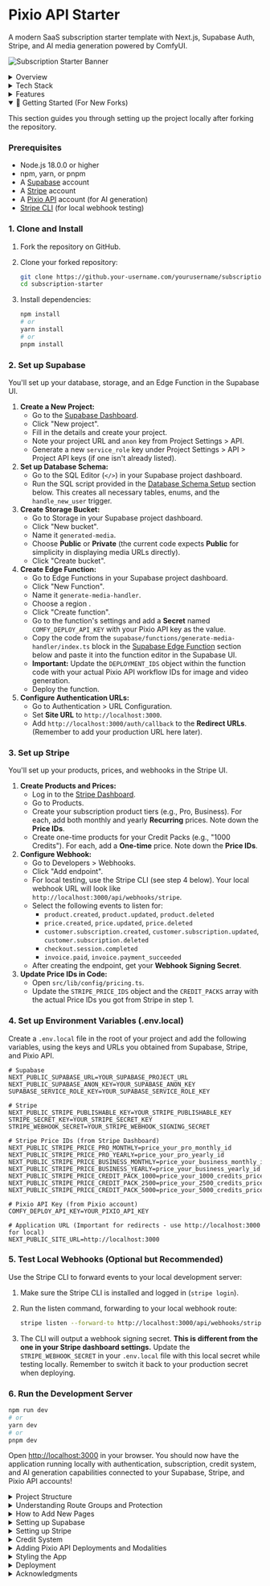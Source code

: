 # Pixio API Starter

A modern SaaS subscription starter template with Next.js, Supabase Auth, Stripe, and AI media generation powered by ComfyUI.

![Subscription Starter Banner](https://img.mytsi.org/i/A4j7988.png)

<details>
<summary>Overview</summary>

Pixio API Starter is a complete boilerplate for building subscription-based SaaS applications with integrated AI media generation. It includes user authentication, subscription management, a flexible credit system, and a beautiful glassmorphic UI – everything you need to launch your AI-powered SaaS product quickly and efficiently.

</details>

<details>
<summary>Tech Stack</summary>

This project leverages modern technologies for a performant and developer-friendly experience:

- **Frontend Framework**: [Next.js 15](https://nextjs.org/) with App Router and Server Components
- **Authentication & Database**: [Supabase](https://supabase.io/)
- **Payments & Subscriptions**: [Stripe](https://stripe.com/)
- **AI Generation**: [ComfyUI](https://comfyui.com/) via [Pixio API](https://api.myapps.ai/)
- **UI Components**: [Shadcn UI](https://ui.shadcn.com/)
- **Styling**: [Tailwind CSS](https://tailwindcss.com/)
- **Animation**: [Framer Motion](https://www.framer.com/motion/)
- **Language**: [TypeScript](https://www.typescriptlang.org/)
- **Form Handling**: [React Hook Form](https://react-hook-form.com/) with [Zod](https://zod.dev/) validation

</details>

<details>
<summary>Features</summary>

- ✅ **User Authentication**: Sign up, login, and user profile management
- ✅ **Subscription Management**: Tiered pricing plans with monthly/yearly billing
- ✅ **Stripe Integration**: Secure payment processing with webhooks and customer portal
- ✅ **Credit System**: Flexible credit-based usage for AI features with purchased packs and subscription allocation
- ✅ **AI Media Generation**: Generate images and videos from text prompts using integrated ComfyUI workflows
- ✅ **Media Library**: View and manage generated media with status tracking and real-time updates
- ✅ **Responsive Design**: Looks great on all devices
- ✅ **Dark Mode Support**: Light and dark theme options
- ✅ **TypeScript**: Type-safe code for better developer experience
- ✅ **Server Components**: Leverages Next.js 15 server components for improved performance
- ✅ **Row Level Security**: Secure database access with Supabase RLS
- ✅ **Supabase Edge Function**: Handles asynchronous AI generation requests and polling
- ✅ **Supabase Storage**: Stores generated media files securely

</details>

<details open>
<summary>🚀 Getting Started (For New Forks)</summary>

This section guides you through setting up the project locally after forking the repository.

### Prerequisites

- Node.js 18.0.0 or higher
- npm, yarn, or pnpm
- A [Supabase](https://supabase.io/) account
- A [Stripe](https://stripe.com/) account
- A [Pixio API](https://api.myapps.ai/) account (for AI generation)
- [Stripe CLI](https://stripe.com/docs/stripe-cli) (for local webhook testing)

### 1. Clone and Install

1.  Fork the repository on GitHub.
2.  Clone your forked repository:

    ```bash
    git clone https://github.your-username.com/yourusername/subscription-starter.git
    cd subscription-starter
    ```
3.  Install dependencies:

    ```bash
    npm install
    # or
    yarn install
    # or
    pnpm install
    ```

### 2. Set up Supabase

You'll set up your database, storage, and an Edge Function in the Supabase UI.

1.  **Create a New Project:**
    *   Go to the [Supabase Dashboard](https://app.supabase.com/).
    *   Click "New project".
    *   Fill in the details and create your project.
    *   Note your project URL and `anon` key from Project Settings > API.
    *   Generate a new `service_role` key under Project Settings > API > Project API keys (if one isn't already listed).
2.  **Set up Database Schema:**
    *   Go to the SQL Editor (`</>`) in your Supabase project dashboard.
    *   Run the SQL script provided in the [Database Schema Setup](#database-schema-setup) section below. This creates all necessary tables, enums, and the `handle_new_user` trigger.
3.  **Create Storage Bucket:**
    *   Go to Storage in your Supabase project dashboard.
    *   Click "New bucket".
    *   Name it `generated-media`.
    *   Choose **Public** or **Private** (the current code expects **Public** for simplicity in displaying media URLs directly).
    *   Click "Create bucket".
4.  **Create Edge Function:**
    *   Go to Edge Functions in your Supabase project dashboard.
    *   Click "New Function".
    *   Name it `generate-media-handler`.
    *   Choose a region .
    *   Click "Create function".
    *   Go to the function's settings and add a **Secret** named `COMFY_DEPLOY_API_KEY` with your Pixio API key as the value.
    *   Copy the code from the `supabase/functions/generate-media-handler/index.ts` block in the [Supabase Edge Function](#supabase-edge-function) section below and paste it into the function editor in the Supabase UI.
    *   **Important:** Update the `DEPLOYMENT_IDS` object within the function code with your actual Pixio API workflow IDs for image and video generation.
    *   Deploy the function.
5.  **Configure Authentication URLs:**
    *   Go to Authentication > URL Configuration.
    *   Set **Site URL** to `http://localhost:3000`.
    *   Add `http://localhost:3000/auth/callback` to the **Redirect URLs**. (Remember to add your production URL here later).

### 3. Set up Stripe

You'll set up your products, prices, and webhooks in the Stripe UI.

1.  **Create Products and Prices:**
    *   Log in to the [Stripe Dashboard](https://dashboard.stripe.com/).
    *   Go to Products.
    *   Create your subscription product tiers (e.g., Pro, Business). For each, add both monthly and yearly **Recurring** prices. Note down the **Price IDs**.
    *   Create one-time products for your Credit Packs (e.g., "1000 Credits"). For each, add a **One-time** price. Note down the **Price IDs**.
2.  **Configure Webhook:**
    *   Go to Developers > Webhooks.
    *   Click "Add endpoint".
    *   For local testing, use the Stripe CLI (see step 4 below). Your local webhook URL will look like `http://localhost:3000/api/webhooks/stripe`.
    *   Select the following events to listen for:
        *   `product.created`, `product.updated`, `product.deleted`
        *   `price.created`, `price.updated`, `price.deleted`
        *   `customer.subscription.created`, `customer.subscription.updated`, `customer.subscription.deleted`
        *   `checkout.session.completed`
        *   `invoice.paid`, `invoice.payment_succeeded`
    *   After creating the endpoint, get your **Webhook Signing Secret**.
3.  **Update Price IDs in Code:**
    *   Open `src/lib/config/pricing.ts`.
    *   Update the `STRIPE_PRICE_IDS` object and the `CREDIT_PACKS` array with the actual Price IDs you got from Stripe in step 1.

### 4. Set up Environment Variables (.env.local)

Create a `.env.local` file in the root of your project and add the following variables, using the keys and URLs you obtained from Supabase, Stripe, and Pixio API.

```dotenv
# Supabase
NEXT_PUBLIC_SUPABASE_URL=YOUR_SUPABASE_PROJECT_URL
NEXT_PUBLIC_SUPABASE_ANON_KEY=YOUR_SUPABASE_ANON_KEY
SUPABASE_SERVICE_ROLE_KEY=YOUR_SUPABASE_SERVICE_ROLE_KEY

# Stripe
NEXT_PUBLIC_STRIPE_PUBLISHABLE_KEY=YOUR_STRIPE_PUBLISHABLE_KEY
STRIPE_SECRET_KEY=YOUR_STRIPE_SECRET_KEY
STRIPE_WEBHOOK_SECRET=YOUR_STRIPE_WEBHOOK_SIGNING_SECRET

# Stripe Price IDs (from Stripe Dashboard)
NEXT_PUBLIC_STRIPE_PRICE_PRO_MONTHLY=price_your_pro_monthly_id
NEXT_PUBLIC_STRIPE_PRICE_PRO_YEARLY=price_your_pro_yearly_id
NEXT_PUBLIC_STRIPE_PRICE_BUSINESS_MONTHLY=price_your_business_monthly_id
NEXT_PUBLIC_STRIPE_PRICE_BUSINESS_YEARLY=price_your_business_yearly_id
NEXT_PUBLIC_STRIPE_PRICE_CREDIT_PACK_1000=price_your_1000_credits_price_id
NEXT_PUBLIC_STRIPE_PRICE_CREDIT_PACK_2500=price_your_2500_credits_price_id
NEXT_PUBLIC_STRIPE_PRICE_CREDIT_PACK_5000=price_your_5000_credits_price_id

# Pixio API Key (from Pixio account)
COMFY_DEPLOY_API_KEY=YOUR_PIXIO_API_KEY

# Application URL (Important for redirects - use http://localhost:3000 for local)
NEXT_PUBLIC_SITE_URL=http://localhost:3000
```

### 5. Test Local Webhooks (Optional but Recommended)

Use the Stripe CLI to forward events to your local development server:

1.  Make sure the Stripe CLI is installed and logged in (`stripe login`).
2.  Run the listen command, forwarding to your local webhook route:

    ```bash
    stripe listen --forward-to http://localhost:3000/api/webhooks/stripe
    ```
3.  The CLI will output a webhook signing secret. **This is different from the one in your Stripe dashboard settings.** Update the `STRIPE_WEBHOOK_SECRET` in your `.env.local` file with this local secret while testing locally. Remember to switch it back to your production secret when deploying.

### 6. Run the Development Server

```bash
npm run dev
# or
yarn dev
# or
pnpm dev
```

Open [http://localhost:3000](http://localhost:3000) in your browser. You should now have the application running locally with authentication, subscription, credit system, and AI generation capabilities connected to your Supabase, Stripe, and Pixio API accounts!

</details>

<details>
<summary>Project Structure</summary>

The project follows a modular structure using the Next.js App Router:

```
/src
  /app
    /(marketing) - Public marketing pages
      /page.tsx - Landing page
      /pricing/page.tsx - Pricing page
      /layout.tsx - Layout for marketing pages
    /(auth) - Authentication pages
      /login/
        /page.tsx - Login page
        /login-form.tsx - Login form component
      /signup/
        /page.tsx - Signup page
        /signup-form.tsx - Signup form component
      /layout.tsx - Layout for auth pages
      /auth/callback/route.ts - Auth callback handler
    /(app) - Auth-protected application pages
      /dashboard/page.tsx - User dashboard
      /account/
        /page.tsx - Account settings page
        /manage-subscription-button.tsx - Client component for subscription management
        /update-profile-form.tsx - Client component for profile updates
        /success-toast.tsx - Toast notification for successful payments
      /premium/page.tsx - Subscription-protected content
      /layout.tsx - Layout for app pages (includes auth check)
    /api - API routes
      /webhooks/stripe/route.ts - Stripe webhook handler
      /create-checkout-session/route.ts - Create checkout session endpoint
      /create-customer-portal/route.ts - Customer portal session endpoint
      /check-session-status/route.ts - Check Stripe session status endpoint
      /purchase-credits/route.ts - Create credit purchase session endpoint
  /components
    /ui - Shadcn UI components
    /account - Account-related components (UpdateProfileForm, ManageSubscriptionButton, CreditPackCard, SuccessToast)
    /dashboard - Dashboard components (MediaGenerationForm, MediaLibrary, MediaCard)
    /shared - Shared components (Navbar, Footer, CreditsDisplay)
    /pricing - Pricing components (PricingClient)
    /checkout - Checkout components (CheckoutModal)
  /lib
    /actions - Server actions (auth, media, stripe)
    /services - Backend services (media.service)
    /storage - Storage helpers (supabase-storage)
    /supabase - Supabase client/server/middleware setup
    /stripe - Stripe client setup
    /validators - Zod validation schemas
    /config - Configuration files (pricing)
    /constants - Constants (media types, costs, deployment IDs)
    /utils.ts - Utility functions
    /theme.ts - Theme configuration
  /middleware.ts - Next.js middleware for auth protection
  /types
    /db_types.ts - Database and entity type definitions
```

</details>

<details>
<summary>Understanding Route Groups and Protection</summary>

This project uses Next.js App Router with three main route groups:

1. `(marketing)` - Public pages accessible to everyone
2. `(auth)` - Authentication pages for login and signup
3. `(app)` - Protected pages requiring authentication

### How Auth Protection Works

Auth protection is implemented at two levels:

1. **Route Group Layout**: The `(app)/layout.tsx` file checks for authentication and redirects unauthenticated users to login:

```tsx
// src/app/(app)/layout.tsx
import { Navbar } from '@/components/shared/navbar';
import { createClient } from '@/lib/supabase/server';
import { redirect } from 'next/navigation';

export default async function AppLayout({
  children,
}: {
  children: React.ReactNode;
}) {
  const supabase = await createClient();
  const { data: { user } } = await supabase.auth.getUser();
  
  if (!user) {
    redirect('/login');
  }
  
  return (
    <div className="flex min-h-screen flex-col">
      <Navbar />
      <main className="flex-1 pt-16 pb-8">
        {children}
      </main>
    </div>
  );
}
```

2. **Middleware**: The `middleware.ts` file in the root directory provides an additional layer of protection:

```typescript
// src/middleware.ts
import { type NextRequest } from 'next/server';
import { updateSession } from '@/lib/supabase/middleware';

export async function middleware(request: NextRequest) {
  return await updateSession(request);
}

export const config = {
  matcher: [
    '/((?!_next/static|_next/image|favicon.ico|.*\\.svg$).*)',
  ],
};
```

The `updateSession` function checks authentication and redirects accordingly:

```typescript
// src/lib/supabase/middleware.ts
import { createServerClient } from '@supabase/ssr';
import { type NextRequest, NextResponse } from 'next/server';
import { Database } from '@/types/db_types';

export async function updateSession(request: NextRequest) {
  let supabaseResponse = NextResponse.next({
    request,
  });

  const supabase = createServerClient<Database>(
    process.env.NEXT_PUBLIC_SUPABASE_URL!,
    process.env.NEXT_PUBLIC_SUPABASE_ANON_KEY!,
    {
      cookies: {
        getAll() {
          return request.cookies.getAll();
        },
        setAll(cookiesToSet) {
          cookiesToSet.forEach(({ name, value, options }) => {
            supabaseResponse.cookies.set(name, value, options);
          });
        },
      },
    }
  );

  // Refresh session
  const { data: { user } } = await supabase.auth.getUser();

  // Optional: Redirect unauthenticated users
  const authPath = request.nextUrl.pathname.startsWith('/login') || 
                   request.nextUrl.pathname.startsWith('/signup') || 
                   request.nextUrl.pathname.startsWith('/auth');
  
  const protectedPaths = ['/dashboard', '/account', '/premium'];
  const isProtectedPath = protectedPaths.some(path => 
    request.nextUrl.pathname.startsWith(path)
  );

  // Redirect unauthenticated users from protected routes to login
  if (!user && isProtectedPath) {
    const redirectUrl = request.nextUrl.clone();
    redirectUrl.pathname = '/login';
    redirectUrl.searchParams.set('from', request.nextUrl.pathname);
    return NextResponse.redirect(redirectUrl);
  }

  // Redirect authenticated users from auth routes to dashboard
  if (user && authPath) {
    const redirectUrl = request.nextUrl.clone();
    redirectUrl.pathname = '/dashboard';
    return NextResponse.redirect(redirectUrl);
  }

  return supabaseResponse;
}
```

</details>

<details>
<summary>How to Add New Pages</summary>

### Adding a Regular Auth-Protected Page

To add a new page that requires authentication:

1. Create a new file in the `(app)` route group:

```tsx
// src/app/(app)/new-page/page.tsx
import { createClient } from '@/lib/supabase/server';

export default async function NewPage() {
  const supabase = await createClient();
  const { data: { user } } = await supabase.auth.getUser();
  
  // The (app) layout already ensures user is authenticated,
  // so you can safely use the user object here
  
  return (
    <div className="container mx-auto px-4 py-8">
      <h1 className="text-3xl font-bold mb-4">New Page</h1>
      <p>Welcome, {user.email}!</p>
      {/* Your page content */}
    </div>
  );
}
```

### Adding a Subscription-Protected Page

To add a page that requires an active subscription:

1. Create a new file in the `(app)` route group:

```tsx
// src/app/(app)/subscribers-only/page.tsx
import { isUserSubscribed, getSubscriptionTier } from '@/lib/supabase/subscriptions';
import { Card, CardContent, CardDescription, CardFooter, CardHeader, CardTitle } from '@/components/ui/card';
import { Button } from '@/components/ui/button';
import Link from 'next/link';

export default async function SubscribersOnlyPage() {
  const subscribed = await isUserSubscribed();
  const tier = await getSubscriptionTier(); // You might also want the tier for specific content

  // Show upgrade prompt if user isn't subscribed
  if (!subscribed) {
    return (
      <div className="container mx-auto px-4 py-16 flex flex-col items-center justify-center">
        <Card className="w-full max-w-md glass-card"> {/* Added glass-card style */}
          <CardHeader className="text-center">
            <CardTitle className="text-2xl">Subscribers Only</CardTitle> {/* Larger title */}
            <CardDescription className="text-base"> {/* Larger description */}
              This content requires an active subscription
            </CardDescription>
          </CardHeader>
          <CardContent className="text-center space-y-4 pb-6"> {/* Increased spacing */}
            <div className="py-6">
              <div className="mx-auto w-20 h-20 rounded-full bg-primary/10 flex items-center justify-center mb-4">
                <svg xmlns="http://www.w3.org/2000/svg" className="h-10 w-10 text-primary" fill="none" viewBox="0 0 24 24" stroke="currentColor">
                  <path strokeLinecap="round" strokeLinejoin="round" strokeWidth={1.5} d="M12 15v2m-6 4h12a2 2 0 002-2v-6a2 2 0 00-2-2H6a2 2 0 00-2 2v6a2 2 0 002 2zm10-10V7a4 4 0 00-8 0v4h8z" />
                </svg>
              </div>
              <p className="text-base text-muted-foreground"> {/* Larger text */}
                Upgrade your account to access premium features and content.
              </p>
            </div>
          </CardContent>
          <CardFooter className="flex justify-center">
            <Button asChild className="w-full glass-button bg-gradient-to-r from-primary to-secondary text-white hover:opacity-95 hover:shadow-lg transition-all duration-300 shadow-md text-lg py-3 font-semibold"> {/* Styled button */}
              <Link href="/pricing">View Plans</Link>
            </Button>
          </CardFooter>
        </Card>
      </div>
    );
  }
  
  return (
    <div className="container mx-auto px-4 py-8">
      <div className="mb-8">
        <h1 className="text-3xl font-bold mb-2">Premium Content</h1>
        <p className="text-muted-foreground">
          Welcome to the premium section! You have access to exclusive content.
        </p>
      </div>
      
      <div className="p-4 mb-8 rounded-lg bg-primary-50 border border-primary-200 text-primary-800">
        <div className="flex gap-3">
          <svg xmlns="http://www.w3.org/2000/svg" className="h-6 w-6 text-primary-500 flex-shrink-0" fill="none" viewBox="0 0 24 24" stroke="currentColor">
            <path strokeLinecap="round" strokeLinejoin="round" strokeWidth={2} d="M9 12l2 2 4-4m5.618-4.016A11.955 11.955 0 0112 2.944a11.955 11.955 0 01-8.618 3.04A12.02 12.02 0 003 9c0 5.591 3.824 10.29 9 11.622 5.176-1.332 9-6.03 9-11.622 0-1.042-.133-2.052-.382-3.016z" />
          </svg>
          <div>
            <h3 className="font-medium">Your Subscription Tier: {tier.toUpperCase()}</h3>
            <p className="text-sm mt-1">
              You have full access to all premium content based on your {tier} subscription.
            </p>
          </div>
        </div>
      </div>
      
      <div className="grid md:grid-cols-2 gap-6">
        {/* Premium Feature 1 */}
        <Card>
          <CardHeader>
            <CardTitle>Advanced Analytics</CardTitle>
            <CardDescription>
              Detailed insights into your data
            </CardDescription>
          </CardHeader>
          <CardContent>
            <div className="aspect-video bg-primary-50 rounded-md flex items-center justify-center">
              <svg xmlns="http://www.w3.org/2000/svg" className="h-16 w-16 text-primary-300" fill="none" viewBox="0 0 24 24" stroke="currentColor">
                <path strokeLinecap="round" strokeLinejoin="round" strokeWidth={1.5} d="M9 19v-6a2 2 0 00-2-2H5a2 2 0 00-2 2v6a2 2 0 002 2h2a2 2 0 002-2zm0 0V9a2 2 0 012-2h2a2 2 0 012 2v10m-6 0a2 2 0 002 2h2a2 2 0 002-2m0 0V5a2 2 0 012-2h2a2 2 0 012 2v14a2 2 0 01-2 2h-2a2 2 0 01-2-2z" />
              </svg>
            </div>
            <p className="mt-4 text-muted-foreground">
              Unlock deep insights with our advanced analytics tools. Track performance, visualize trends, and make data-driven decisions.
            </p>
          </CardContent>
        </Card>
        
        {/* Premium Feature 2 */}
        <Card>
          <CardHeader>
            <CardTitle>Priority Support</CardTitle>
            <CardDescription>
              Get help when you need it most
            </CardDescription>
          </CardHeader>
          <CardContent>
            <div className="aspect-video bg-primary-50 rounded-md flex items-center justify-center">
              <svg xmlns="http://www.w3.org/2000/svg" className="h-16 w-16 text-primary-300" fill="none" viewBox="0 0 24 24" stroke="currentColor">
                <path strokeLinecap="round" strokeLinejoin="round" strokeWidth={1.5} d="M18.364 5.636l-3.536 3.536m0 5.656l3.536 3.536M9.172 9.172L5.636 5.636m3.536 9.192l-3.536 3.536M21 12a9 9 0 11-18 0 9 9 0 0118 0zm-5 0a4 4 0 11-8 0 4 4 0 018 0z" />
              </svg>
            </div>
            <p className="mt-4 text-muted-foreground">
              As a premium member, you receive priority support from our team. Get answers quickly and resolve issues faster.
            </p>
          </CardContent>
        </Card>
        
        {tier === 'business' && (
          // Business-only feature
          <Card className="md:col-span-2">
            <CardHeader>
              <CardTitle>Enterprise Integration</CardTitle>
              <CardDescription>
                Exclusive to Business Plan subscribers
              </CardDescription>
            </CardHeader>
            <CardContent>
              <div className="aspect-video bg-accent-50 rounded-md flex items-center justify-center">
                <svg xmlns="http://www.w3.org/2000/svg" className="h-16 w-16 text-accent-300" fill="none" viewBox="0 0 24 24" stroke="currentColor">
                  <path strokeLinecap="round" strokeLinejoin="round" strokeWidth={1.5} d="M19 21V5a2 2 0 00-2-2H7a2 2 0 00-2 2v16m14 0h2m-2 0h-5m-9 0H3m2 0h5M9 7h1m-1 4h1m4-4h1m-1 4h1m-5 10v-5a1 1 0 011-1h2a1 1 0 011 1v5m-4 0h4" />
                </svg>
              </div>
              <p className="mt-4 text-muted-foreground">
                Connect your enterprise systems and enjoy seamless integration with our platform. This feature is exclusively available to Business Plan subscribers.
              </p>
            </CardContent>
          </Card>
        )}
      </div>
    </div>
  );
}
```

### Adding a Tier-Specific Protected Page

To restrict content to specific subscription tiers (e.g., Business tier only):

```tsx
// src/app/(app)/business-features/page.tsx
import { createClient } from '@/lib/supabase/server';
import { getSubscriptionTier } from '@/lib/supabase/subscriptions';
import { Card, CardContent, CardDescription, CardFooter, CardHeader, CardTitle } from '@/components/ui/card';
import { Button } from '@/components/ui/button';
import Link from 'next/link';

export default async function BusinessFeaturesPage() {
  const tier = await getSubscriptionTier();
  
  // Only allow business tier users
  if (tier !== 'business') {
    return (
      <div className="container mx-auto px-4 py-16 flex flex-col items-center justify-center">
        <Card className="w-full max-w-md glass-card"> {/* Added glass-card style */}
          <CardHeader className="text-center">
            <CardTitle className="text-2xl">Business Plan Required</CardTitle> {/* Larger title */}
            <CardDescription className="text-base"> {/* Larger description */}
              This content requires a Business plan subscription
            </CardDescription>
          </CardHeader>
          <CardContent className="text-center space-y-4"> {/* Increased spacing */}
            <p className="text-base text-muted-foreground"> {/* Larger text */}
              Your current plan: <span className="font-semibold">{tier.toUpperCase()}</span>
            </p>
            <p className="text-base text-muted-foreground"> {/* Larger text */}
              Upgrade to our Business plan to access these features.
            </p>
          </CardContent>
          <CardFooter className="flex justify-center">
            <Button asChild className="w-full glass-button bg-gradient-to-r from-primary to-secondary text-white hover:opacity-95 hover:shadow-lg transition-all duration-300 shadow-md text-lg py-3 font-semibold"> {/* Styled button */}
              <Link href="/pricing">Upgrade Plan</Link>
            </Button>
          </CardFooter>
        </Card>
      </div>
    );
  }
  
  // User has business tier, show the content
  return (
    <div className="container mx-auto px-4 py-8">
      <h1 className="text-3xl font-bold mb-4">Business Features</h1>
      <p className="mb-6">Welcome to the exclusive Business tier features!</p>
      
      {/* Your business-specific content */}
    </div>
  );
}
```

</details>

<details>
<summary>Setting up Supabase</summary>

### 1. Create a Supabase Project

1. Go to [Supabase Dashboard](https://app.supabase.com/) and create a new project
2. Note your project URL and API keys from the project settings
3. Add these to your `.env.local` file

### 2. Database Schema Setup

Run the following SQL in the Supabase SQL Editor to set up your database schema. This includes tables for users, customers, products, prices, subscriptions, credit purchases, credit usage, and generated media.

```sql
-- Create ENUM types for subscription status and pricing details
CREATE TYPE public.subscription_status AS ENUM ('trialing', 'active', 'canceled', 'incomplete', 'incomplete_expired', 'past_due', 'unpaid', 'paused');
CREATE TYPE public.pricing_type AS ENUM ('one_time', 'recurring');
CREATE TYPE public.pricing_plan_interval AS ENUM ('day', 'week', 'month', 'year');

-- USERS Table: Stores public user profile information.
CREATE TABLE public.users (
 id uuid NOT NULL PRIMARY KEY REFERENCES auth.users(id) ON DELETE CASCADE,
 full_name text,
 avatar_url text,
 billing_address jsonb,
 payment_method jsonb,
 -- Credit System Fields
 subscription_credits INTEGER DEFAULT 0,
 purchased_credits INTEGER DEFAULT 0,
 last_credits_reset_date TIMESTAMP WITH TIME ZONE
);
ALTER TABLE public.users ENABLE ROW LEVEL SECURITY;
CREATE POLICY "Allow public read-only access." ON public.users FOR SELECT USING (true);
CREATE POLICY "Can update own user data." ON public.users FOR UPDATE USING (auth.uid() = id);
CREATE POLICY "Can view own user data." ON public.users FOR SELECT USING (auth.uid() = id);

-- Function to automatically create a public user profile when a new auth user signs up
-- This function also initializes credits for the new user
CREATE OR REPLACE FUNCTION public.handle_new_user()
RETURNS trigger
LANGUAGE plpgsql
SECURITY DEFINER SET search_path = public
AS $$
BEGIN
 INSERT INTO public.users (id, full_name, avatar_url, subscription_credits, last_credits_reset_date)
 VALUES (
   new.id,
   new.raw_user_meta_data->>'full_name',
   new.raw_user_meta_data->>'avatar_url',
   -- Initialize with free tier credits (assuming free tier gives 500 credits)
   500,
   timezone('utc'::text, now())
 );
 RETURN new;
END;
$$;

-- Trigger the function after user creation
CREATE TRIGGER on_auth_user_created
 AFTER INSERT ON auth.users
 FOR EACH ROW EXECUTE FUNCTION public.handle_new_user();

-- CUSTOMERS Table: Maps Supabase auth users to Stripe customer IDs. (Accessed via service_role)
CREATE TABLE public.customers (
 id uuid NOT NULL PRIMARY KEY REFERENCES auth.users(id) ON DELETE CASCADE,
 stripe_customer_id text UNIQUE
);
ALTER TABLE public.customers ENABLE ROW LEVEL SECURITY;
-- No policies needed if accessed only via service_role key.

-- PRODUCTS Table: Stores product information synced from Stripe.
CREATE TABLE public.products (
 id text PRIMARY KEY, -- Stripe Product ID
 active boolean,
 name text,
 description text,
 image text,          -- Stripe Product Image URL
 metadata jsonb
);
ALTER TABLE public.products ENABLE ROW LEVEL SECURITY;
CREATE POLICY "Allow public read-only access." ON public.products FOR SELECT USING (true);

-- PRICES Table: Stores price information synced from Stripe.
CREATE TABLE public.prices (
 id text PRIMARY KEY, -- Stripe Price ID
 product_id text REFERENCES public.products(id) ON DELETE CASCADE,
 active boolean,
 description text,
 unit_amount bigint, -- Amount in cents/smallest currency unit
 currency text CHECK (char_length(currency) = 3),
 type public.pricing_type,
 interval public.pricing_plan_interval,
 interval_count integer,
 trial_period_days integer,
 metadata jsonb
);
ALTER TABLE public.prices ENABLE ROW LEVEL SECURITY;
CREATE POLICY "Allow public read-only access." ON public.prices FOR SELECT USING (true);

-- SUBSCRIPTIONS Table: Stores user subscription information synced from Stripe.
CREATE TABLE public.subscriptions (
 id text PRIMARY KEY, -- Stripe Subscription ID
 user_id uuid NOT NULL REFERENCES auth.users(id) ON DELETE CASCADE,
 status public.subscription_status,
 metadata jsonb,
 price_id text REFERENCES public.prices(id),
 quantity integer,
 cancel_at_period_end boolean,
 created timestamp with time zone NOT NULL DEFAULT timezone('utc'::text, now()),
 current_period_start timestamp with time zone NOT NULL DEFAULT timezone('utc'::text, now()),
 current_period_end timestamp with time zone NOT NULL DEFAULT timezone('utc'::text, now()),
 ended_at timestamp with time zone DEFAULT timezone('utc'::text, now()),
 cancel_at timestamp with time zone DEFAULT timezone('utc'::text, now()),
 canceled_at timestamp with time zone DEFAULT timezone('utc'::text, now()),
 trial_start timestamp with time zone DEFAULT timezone('utc'::text, now()),
 trial_end timestamp with time zone DEFAULT timezone('utc'::text, now())
);
ALTER TABLE public.subscriptions ENABLE ROW LEVEL SECURITY;
CREATE POLICY "Can view own subscription data." ON public.subscriptions FOR SELECT USING (auth.uid() = user_id);

-- Create table for credit purchases (records one-time credit pack purchases)
CREATE TABLE public.credit_purchases (
  id UUID PRIMARY KEY DEFAULT gen_random_uuid(),
  user_id UUID NOT NULL REFERENCES auth.users(id) ON DELETE CASCADE,
  amount INTEGER NOT NULL,
  price_id TEXT NOT NULL, -- Stripe Price ID of the credit pack
  created_at TIMESTAMP WITH TIME ZONE NOT NULL DEFAULT now()
);
ALTER TABLE public.credit_purchases ENABLE ROW LEVEL SECURITY;
CREATE POLICY "Can view own credit purchases" ON public.credit_purchases FOR SELECT USING (auth.uid() = user_id);

-- Create table for credit usage (records when credits are spent)
CREATE TABLE public.credit_usage (
  id UUID PRIMARY KEY DEFAULT gen_random_uuid(),
  user_id UUID NOT NULL REFERENCES auth.users(id) ON DELETE CASCADE,
  amount INTEGER NOT NULL, -- Amount of credits used (negative value)
  description TEXT, -- Description of usage (e.g., "Generated image")
  created_at TIMESTAMP WITH TIME ZONE NOT NULL DEFAULT now()
);
ALTER TABLE public.credit_usage ENABLE ROW LEVEL SECURITY;
CREATE POLICY "Can view own credit usage" ON public.credit_usage FOR SELECT USING (auth.uid() = user_id);

-- Table for storing generated media
CREATE TABLE public.generated_media (
  id UUID PRIMARY KEY DEFAULT gen_random_uuid(),
  user_id UUID NOT NULL REFERENCES auth.users(id) ON DELETE CASCADE,
  prompt TEXT NOT NULL,
  media_type TEXT NOT NULL CHECK (media_type IN ('image', 'video')), -- Add other types here if needed
  media_url TEXT NOT NULL, -- Public URL in storage
  storage_path TEXT NOT NULL, -- Path in storage bucket
  credits_used INTEGER NOT NULL,
  status TEXT NOT NULL DEFAULT 'pending', -- pending, processing, completed, failed
  created_at TIMESTAMP WITH TIME ZONE NOT NULL DEFAULT now(),
  metadata JSONB DEFAULT NULL -- Store ComfyUI run_id, error messages, etc.
);
ALTER TABLE public.generated_media ENABLE ROW LEVEL SECURITY;
CREATE POLICY "Can view own media" ON public.generated_media FOR SELECT USING (auth.uid() = user_id);
CREATE POLICY "Can insert own media" ON public.generated_media FOR INSERT WITH CHECK (auth.uid() = user_id);
CREATE POLICY "Can update own media" ON public.generated_media FOR UPDATE USING (auth.uid() = user_id);
-- Policy for service role to update status/url/path
CREATE POLICY IF NOT EXISTS "Allow service role to update media" 
  ON public.generated_media 
  FOR UPDATE 
  USING (true)
  WITH CHECK (true);

```

### 3. Authentication Settings

1. Go to Authentication > URL Configuration
2. Set Site URL to your application URL (e.g., `http://localhost:3000` for development)
3. Add a redirect URL: `http://localhost:3000/auth/callback` (add your production URL as well when deploying)
4. Configure email templates if desired

### 4. Create Supabase Storage Bucket

You need a storage bucket to store the generated images and videos.

1. Go to Storage in your Supabase project dashboard.
2. Click "New bucket".
3. Name the bucket `generated-media`.
4. **Important:** Decide on Public vs. Private access.
   - **Public:** Generated media URLs will be publicly accessible without authentication. This is simpler for display but means anyone with the URL can view the media.
   - **Private:** Generated media requires authentication to view. This is more secure but requires signing URLs on the server before displaying them in the frontend. The current implementation assumes **Public** access for simplicity in fetching the `media_url` directly. If you need private storage, you'll need to modify the `MediaCard` component to generate signed URLs.
5. Click "Create bucket".
6. (Optional but Recommended) Configure Row Level Security (RLS) for the bucket if you chose Private access, or review the default policies for Public access.

### 5. Create Supabase Edge Function

This project uses a Supabase Edge Function to handle the asynchronous communication with the Pixio API. This offloads the potentially long-running polling process from your Next.js server and keeps your API key secure.

1. Go to Edge Functions in your Supabase project dashboard.
2. Click "New Function".
3. Name the function `generate-media-handler`.
4. Choose a region.
5. Select "Deno" as the runtime (default).
6. Click "Create function".
7. Once created, navigate to the function's page.
8. Click the "Link to GitHub" button to connect it to your repository (recommended for easier deployment updates).
9. Add the `COMFY_DEPLOY_API_KEY` as a **Secret** in the function's settings. Go to the "Secrets" tab and add a new secret with the key `COMFY_DEPLOY_API_KEY` and the value from your `.env.local`.
10. Copy the code from `supabase/functions/generate-media-handler/index.ts` (provided in the code block below) into the function editor in the Supabase UI.
11. **Important:** Update the `DEPLOYMENT_IDS` object within the function code with your actual Pixio API workflow IDs for image and video generation.
12. Deploy the function.

```typescript
// supabase/functions/generate-media-handler/index.ts
import { serve } from 'https://deno.land/std@0.177.0/http/server.ts';
import { createClient } from 'https://esm.sh/@supabase/supabase-js@2';
import { corsHeaders } from '../_shared/cors.ts'; // Assuming you have a _shared folder with cors.ts

// Define your Pixio Deployment IDs here
const DEPLOYMENT_IDS = {
  image: '8f96cb86-5cbb-4ad0-9837-8a79eeb5103a', // Replace with your Image Deployment ID
  video: 'd07cf1d5-412c-4270-b925-ffd6416abd1c'  // Replace with your Video Deployment ID
  // Add other modalities here
};

// Utility to delay execution
const delay = (ms) => new Promise((resolve) => setTimeout(resolve, ms));

serve(async (req) => {
  // Handle CORS preflight request
  if (req.method === 'OPTIONS') {
    return new Response('ok', {
      headers: corsHeaders,
    });
  }

  let mediaId = null; // Keep track of mediaId for error handling

  try {
    // --- Authentication & Input Validation ---
    // Create a Supabase client with the user's JWT to check authentication
    const supabaseClient = createClient(
      Deno.env.get('SUPABASE_URL') ?? '',
      Deno.env.get('SUPABASE_ANON_KEY') ?? '',
      {
        global: {
          headers: { Authorization: req.headers.get('Authorization') },
        },
      }
    );

    const { data: { user }, error: authError } = await supabaseClient.auth.getUser();
    if (authError || !user) {
      console.error('Auth error:', authError);
      return new Response(
        JSON.stringify({ error: 'Unauthorized' }),
        {
          headers: { ...corsHeaders, 'Content-Type': 'application/json' },
          status: 401,
        }
      );
    }
    const userId = user.id;

    const body = await req.json();
    const { prompt, mediaType } = body;
    mediaId = body.mediaId; // Assign mediaId here

    if (!prompt || !mediaType || !mediaId || !Object.keys(DEPLOYMENT_IDS).includes(mediaType)) {
      return new Response(
        JSON.stringify({ error: 'Missing or invalid parameters' }),
        {
          headers: { ...corsHeaders, 'Content-Type': 'application/json' },
          status: 400,
        }
      );
    }
    console.log(`Function received: userId=${userId}, mediaId=${mediaId}, type=${mediaType}`);

    // Create a Supabase client with the Service Role Key for admin operations (e.g., updating DB status, Storage)
    const supabaseAdmin = createClient(
      Deno.env.get('SUPABASE_URL') ?? '',
      Deno.env.get('SUPABASE_SERVICE_ROLE_KEY') ?? ''
    );

    // --- Update Status to Processing ---
    // Ensure record exists and belongs to the user before proceeding
    const { error: initialUpdateError } = await supabaseAdmin
      .from('generated_media')
      .update({ status: 'processing' })
      .eq('id', mediaId)
      .eq('user_id', userId); // Ensure we only update the correct user's record

    if (initialUpdateError) {
      console.error(`Error updating initial status for mediaId ${mediaId}:`, initialUpdateError);
      // This is critical, the record might not exist or belong to the user
      throw new Error(`Failed to set initial processing status: ${initialUpdateError.message}`);
    }
    console.log(`Media record ${mediaId} status set to processing.`);


    // --- Trigger ComfyUI API ---
    const deploymentId = DEPLOYMENT_IDS[mediaType];
    const comfyApiKey = Deno.env.get('COMFY_DEPLOY_API_KEY');

    if (!comfyApiKey) {
      throw new Error("COMFY_DEPLOY_API_KEY environment variable not set.");
    }

    const triggerResponse = await fetch("https://api.myapps.ai/api/run", {
      method: "POST",
      headers: {
        "Content-Type": "application/json",
        "Authorization": `Bearer ${comfyApiKey}`,
      },
      body: JSON.stringify({
        deployment_id: deploymentId,
        inputs: {
          "prompt": prompt,
          // Add other inputs required by your workflow here
        },
      }),
    });

    if (!triggerResponse.ok) {
      const errorBody = await triggerResponse.text();
      console.error(`ComfyUI trigger failed: ${triggerResponse.status} ${triggerResponse.statusText}`, errorBody);
      throw new Error(`ComfyUI trigger failed: ${triggerResponse.statusText}`);
    }

    const triggerResult = await triggerResponse.json();
    const run_id = triggerResult.run_id;

    if (!run_id) {
      throw new Error('ComfyUI did not return a run_id');
    }
    console.log(`ComfyUI run started: ${run_id}`);

    // Update DB with run_id and set status to processing (again, for safety)
    const { error: runIdUpdateError } = await supabaseAdmin
      .from('generated_media')
      .update({
        status: 'processing', // Ensure status is 'processing'
        metadata: { run_id: run_id } // Store the run_id
      })
      .eq('id', mediaId);

    if (runIdUpdateError) {
      console.error(`Error updating record ${mediaId} with run_id ${run_id}:`, runIdUpdateError);
      // Continue processing, but log the error
    }


    // --- Polling for Result ---
    let currentStatus = 'processing'; // Start polling with the expected initial status
    let finalOutput = null;
    const maxAttempts = 90; // ~15 minutes timeout (90 * 10s)
    let attempts = 0;
    let consecutiveApiErrors = 0;
    const maxConsecutiveApiErrors = 10; // Give up polling if API fails 10 times in a row

    while (['processing', 'not-started', 'running', 'uploading', 'queued'].includes(currentStatus) && attempts < maxAttempts) {
      attempts++;
      console.log(`Polling attempt ${attempts}/${maxAttempts} for run ${run_id}. Current status: ${currentStatus}`);
      await delay(10000); // Wait 10 seconds between polls

      try {
        const statusResponse = await fetch(`https://api.myapps.ai/api/run?run_id=${run_id}`, {
          method: "GET",
          headers: {
            "Authorization": `Bearer ${comfyApiKey}`,
          },
        });

        if (!statusResponse.ok) {
          consecutiveApiErrors++;
          console.error(`Polling API failed (attempt ${attempts}, consecutive errors ${consecutiveApiErrors}): ${statusResponse.status} ${statusResponse.statusText}`);
          if (consecutiveApiErrors >= maxConsecutiveApiErrors) {
            currentStatus = 'failed'; // Mark as failed if API is consistently unavailable
            finalOutput = { error: `Polling API failed ${maxConsecutiveApiErrors} consecutive times.` };
            break; // Exit loop
          }
          continue; // Skip to next attempt if within error threshold
        }

        // Reset consecutive error count on success
        consecutiveApiErrors = 0;

        finalOutput = await statusResponse.json();
        currentStatus = finalOutput.status || 'unknown'; // Default to 'unknown' if status is missing
        console.log(`Status received for run ${run_id}: ${currentStatus}`);

        // Exit loop immediately if successful or failed
        if (currentStatus === 'success' || currentStatus === 'complete' || currentStatus === 'failed') {
          break;
        }

      } catch (pollError: any) {
        consecutiveApiErrors++;
        console.error(`Network error during polling attempt ${attempts} (consecutive errors ${consecutiveApiErrors}):`, pollError.message);
        if (consecutiveApiErrors >= maxConsecutiveApiErrors) {
          currentStatus = 'failed'; // Mark as failed after too many network errors
          finalOutput = { error: `Polling network error ${maxConsecutiveApiErrors} consecutive times: ${pollError.message}` };
          break; // Exit loop
        }
        // Continue polling if within error threshold
      }
    } // End of while loop

    // --- Handle Final Status ---
    console.log(`Polling finished after ${attempts} attempts. Final status: ${currentStatus}`);

    if (currentStatus === 'success' || currentStatus === 'complete') {
      // Check if output files exist in the response
      if (!finalOutput?.outputs || finalOutput.outputs.length === 0 || !finalOutput.outputs[0].url) {
         console.error(`ComfyUI run ${run_id} reported success but no output URL found.`);
         currentStatus = 'failed'; // Treat as failed if no output URL
         finalOutput = { error: 'Generation reported success but no output file was produced.' };
      }
    }


    if (currentStatus === 'success' || currentStatus === 'complete') {
      // Assuming the first output is the main media file
      const remoteMediaUrl = finalOutput.outputs[0].url;
      const fileExtension = mediaType === 'image' ? '.png' : '.webp'; // Adjust extension based on your workflow output

      console.log(`Downloading generated ${mediaRecord.media_type} from: ${remoteMediaUrl}`);

      // Download the media from Pixio's CDN
      const mediaResponse = await fetch(remoteMediaUrl, {
        method: 'GET',
        headers: {
          'Cache-Control': 'no-cache', // Ensure fresh download
          'Pragma': 'no-cache'
        }
      });

      if (!mediaResponse.ok) {
        console.error(`Failed to download media: ${mediaResponse.status} ${mediaResponse.statusText}`);
        throw new Error(`Failed to download media: ${mediaResponse.statusText}`);
      }

      const mediaBuffer = await mediaResponse.arrayBuffer();
      const contentSize = mediaBuffer.byteLength;
      console.log(`Downloaded media size: ${(contentSize / 1024).toFixed(2)} KB`);

      if (contentSize === 0) {
        throw new Error('Downloaded file is empty');
      }

      // Generate a unique filename and storage path
      const timestamp = Date.now();
      const fileName = `${timestamp}-${mediaId.substring(0, 8)}${fileExtension}`;
      const storagePath = `${userId}/${mediaType}s/${fileName}`; // e.g., user_id/images/timestamp-id.png

      console.log(`Uploading to Supabase storage path: ${storagePath}`);

      // Determine content type for upload
      const contentType = mediaType === 'image'
        ? 'image/png'
        : 'video/webm'; // Use video/webm for webp video

      // Upload to Supabase storage
      const { data: uploadData, error: uploadError } = await supabaseAdmin
        .storage
        .from('generated-media') // Your storage bucket name
        .upload(storagePath, mediaBuffer, {
          contentType,
          upsert: true, // Overwrite if a file with the same name exists (less likely with timestamp)
          cacheControl: '3600' // Cache for 1 hour
        });

      if (uploadError) {
        console.error('Storage upload error:', uploadError);
        throw new Error(`Storage upload error: ${uploadError.message}`);
      }
      console.log(`Successfully uploaded to storage: ${uploadData?.path}`);

      // Get public URL
      const { data: publicUrlData } = supabaseAdmin
        .storage
        .from('generated-media') // Your storage bucket name
        .getPublicUrl(storagePath);

      // Update the media record in the database with final status, URL, and path
      const { error: finalUpdateError } = await supabaseAdmin
        .from('generated_media')
        .update({
          status: 'completed',
          media_url: publicUrlData.publicUrl,
          storage_path: storagePath,
          metadata: {
            ...finalOutput?.metadata || {}, // Keep existing metadata
            run_id,
            original_url: remoteMediaUrl, // Store the original Pixio URL
            file_size: mediaBuffer.byteLength,
            completed_at: new Date().toISOString(),
          }
        })
        .eq('id', mediaId); // Update the specific record

      if (finalUpdateError) {
        console.error(`Failed to update final record ${mediaId}:`, finalUpdateError);
        // Log error but function technically succeeded in generating and uploading
      } else {
        console.log(`Media ${mediaId} completed successfully and record updated.`);
      }

    } else {
      // Generation failed or timed out
      const errorMessage = currentStatus === 'failed' ? finalOutput?.error || 'Generation failed' : attempts >= maxAttempts ? 'Generation timed out' : `Generation stopped with unexpected status: ${currentStatus}`;
      console.error(`Generation failed or timed out for run ${run_id}: ${errorMessage}`);

      // Update the record to mark as failed
      const { error: failUpdateError } = await supabaseAdmin
        .from('generated_media')
        .update({
          status: 'failed',
          metadata: {
            ...finalOutput?.metadata || {}, // Keep existing metadata
            run_id,
            error: errorMessage,
            final_api_status: currentStatus,
            failed_at: new Date().toISOString(),
          }
        })
        .eq('id', mediaId); // Update the specific record

      if (failUpdateError) {
        console.error(`Failed to update record ${mediaId} to failed status:`, failUpdateError);
      } else {
         console.log(`Media ${mediaId} marked as failed.`);
      }
    }

    // --- Return Success (Function execution completed, background task finished) ---
    // The function returns success if it finished processing the request,
    // regardless of whether the generation itself succeeded or failed.
    return new Response(
      JSON.stringify({ success: true, finalStatus: currentStatus }),
      {
        headers: { ...corsHeaders, 'Content-Type': 'application/json' },
        status: 200,
      }
    );

  } catch (error: any) {
    console.error('Supabase Function Error:', error.message);

    // Attempt to update DB record to failed if possible and mediaId is known
    if (mediaId) {
      try {
        const supabaseAdmin = createClient(
          Deno.env.get('SUPABASE_URL') ?? '',
          Deno.env.get('SUPABASE_SERVICE_ROLE_KEY') ?? ''
        );
        await supabaseAdmin
          .from('generated_media')
          .update({
            status: 'failed',
            metadata: { error: `Function error: ${error.message}` },
          })
          .eq('id', mediaId);
          console.log(`Media ${mediaId} status updated to failed due to function error.`);
      } catch (updateError) {
        console.error(`Failed to update status to failed on error for mediaId ${mediaId}:`, updateError);
      }
    }

    return new Response(
      JSON.stringify({ error: error.message }),
      {
        headers: { ...corsHeaders, 'Content-Type': 'application/json' },
        status: 500,
      }
    );
  }
});
```

</details>

<details>
<summary>Setting up Stripe</summary>

### 1. Create Stripe Products and Prices

1. Log in to the [Stripe Dashboard](https://dashboard.stripe.com/)
2. Go to Products > Add Product
3. Create your product tiers (e.g., Free, Pro, Business)
4. For each **paid** product, add pricing plans:
   - Create both monthly and yearly **Recurring** prices.
   - Set the appropriate prices.
   - Note the **Price IDs** (e.g., `price_1234567890`) for each plan.
5. Create **one-time** products for your Credit Packs (e.g., "1000 Credits").
6. For each Credit Pack product, add a **One-time** price.
7. Note the **Price IDs** for each credit pack.

### 2. Configure Stripe Webhook

1. In Stripe Dashboard, go to Developers > Webhooks
2. Add an endpoint with your webhook URL:
   - For production: `https://your-domain.com/api/webhooks/stripe`
   - For local development, use Stripe CLI (see step 4 below in Getting Started).
3. Select events to listen for:
   - `product.created`, `product.updated`, `product.deleted`
   - `price.created`, `price.updated`, `price.deleted`
   - `customer.subscription.created`, `customer.subscription.updated`, `customer.subscription.deleted`
   - `checkout.session.completed` (Crucial for both subscriptions and one-time credit purchases)
   - `invoice.paid`, `invoice.payment_succeeded` (Important for subscription renewals)
4. After creating the endpoint, get your **Webhook Signing Secret** and add it to your `.env.local` file as `STRIPE_WEBHOOK_SECRET`.

### 3. Update Price IDs in Config

Open `src/lib/config/pricing.ts` and update the `STRIPE_PRICE_IDS` and `CREDIT_PACKS` with your actual Stripe Price IDs from step 1.

```typescript
// src/lib/config/pricing.ts
export interface PricingTier {
  id: 'free' | 'pro' | 'business';
  name: string;
  description: string;
  features: string[];
  popular: boolean;
  credits: number; // Added credits field
  // Each tier can have monthly and yearly pricing options
  pricing: {
    monthly: {
      priceId: string | null; // Stripe Price ID
      amount: number | null;  // Amount in cents
    };
    yearly: {
      priceId: string | null; // Stripe Price ID
      amount: number | null;  // Amount in cents
      discount?: number;      // Optional percentage discount compared to monthly
    };
  };
}

// Read price IDs from environment variables
export const STRIPE_PRICE_IDS = {
  PRO_MONTHLY: process.env.NEXT_PUBLIC_STRIPE_PRICE_PRO_MONTHLY || '',
  PRO_YEARLY: process.env.NEXT_PUBLIC_STRIPE_PRICE_PRO_YEARLY || '',
  BUSINESS_MONTHLY: process.env.NEXT_PUBLIC_STRIPE_PRICE_BUSINESS_MONTHLY || '',
  BUSINESS_YEARLY: process.env.NEXT_PUBLIC_STRIPE_PRICE_BUSINESS_YEARLY || '',
  // Credit pack price IDs
  CREDIT_PACK_1000: process.env.NEXT_PUBLIC_STRIPE_PRICE_CREDIT_PACK_1000 || '',
  CREDIT_PACK_2500: process.env.NEXT_PUBLIC_STRIPE_PRICE_CREDIT_PACK_2500 || '',
  CREDIT_PACK_5000: process.env.NEXT_PUBLIC_STRIPE_PRICE_CREDIT_PACK_5000 || '',
};

// Define credit packs for purchase
export const CREDIT_PACKS = [
  {
    id: 'credits-1000',
    name: '1000 Credits',
    description: 'Top up with a small credit pack',
    amount: 1000, // Number of credits
    price: 1000, // Price in cents ($10.00)
    priceId: STRIPE_PRICE_IDS.CREDIT_PACK_1000,
  },
  // ... other credit packs
];

// Check if price IDs are configured
const isPricingConfigured = () => {
  return (
    STRIPE_PRICE_IDS.PRO_MONTHLY &&
    STRIPE_PRICE_IDS.PRO_YEARLY &&
    STRIPE_PRICE_IDS.BUSINESS_MONTHLY &&
    STRIPE_PRICE_IDS.BUSINESS_YEARLY
  );
};

// Show warning if price IDs are not configured in production
if (process.env.NODE_ENV === 'production' && !isPricingConfigured()) {
  console.warn('Warning: Stripe price IDs are not configured in environment variables.');
}

export const PRICING_TIERS: PricingTier[] = [
  {
    id: 'free',
    name: 'Free',
    description: 'Essential features for individuals',
    credits: 500, // 500 credits for free tier
    features: [
      'Basic dashboard access',
      'Limited access to features',
      'Community support',
      '500 credits per month',
    ],
    popular: false,
    pricing: {
      monthly: {
        priceId: null,
        amount: null,
      },
      yearly: {
        priceId: null,
        amount: null,
      },
    },
  },
  {
    id: 'pro',
    name: 'Pro',
    description: 'Perfect for professionals',
    credits: 3000, // 3000 credits for pro tier
    features: [
      'Everything in Free',
      'Advanced features',
      'Priority support',
      'Extended usage limits',
      '3000 credits per month',
    ],
    popular: true,
    pricing: {
      monthly: {
        priceId: STRIPE_PRICE_IDS.PRO_MONTHLY || null,
        amount: 2900, // $29/month
      },
      yearly: {
        priceId: STRIPE_PRICE_IDS.PRO_YEARLY || null,
        amount: 29000, // $290/year
        discount: 16,  // 16% discount compared to monthly
      },
    },
  },
  {
    id: 'business',
    name: 'Business',
    description: 'For teams and organizations',
    credits: 6000, // 6000 credits for business tier
    features: [
      'Everything in Pro',
      'Advanced features', // Updated from 'Everything in Pro' for clarity
      'Dedicated support',
      'Custom integrations',
      'Team management',
      '6000 credits per month',
    ],
    popular: false, // Changed to false as Pro is marked popular
    pricing: {
      monthly: {
        priceId: STRIPE_PRICE_IDS.BUSINESS_MONTHLY || null,
        amount: 5900, // $59/month
      },
      yearly: {
        priceId: STRIPE_PRICE_IDS.BUSINESS_YEARLY || null,
        amount: 59000, // $590/year
        discount: 16,  // 16% discount compared to monthly
      },
    },
  },
];


// Helper function to get a tier by ID
export function getTierById(id: string): PricingTier | undefined {
  return PRICING_TIERS.find(tier => tier.id === id);
}

// Build a mapping of price IDs to tier information for easy lookup
export type PriceIdInfo = {
  tierId: 'free' | 'pro' | 'business';
  interval: 'monthly' | 'yearly';
};

// Create a map of price IDs to tier info
export const PRICE_ID_MAP: Record<string, PriceIdInfo> = {};

// Populate the price ID map
PRICING_TIERS.forEach(tier => {
  // Add monthly price ID if exists
  if (tier.pricing.monthly.priceId) {
    PRICE_ID_MAP[tier.pricing.monthly.priceId] = {
      tierId: tier.id as 'free' | 'pro' | 'business',
      interval: 'monthly'
    };
  }

  // Add yearly price ID if exists
  if (tier.pricing.yearly.priceId) {
    PRICE_ID_MAP[tier.pricing.yearly.priceId] = {
      tierId: tier.id as 'free' | 'pro' | 'business',
      interval: 'yearly'
    };
  }
});

// Helper function to get tier info from a price ID
export function getTierByPriceId(priceId: string | null | undefined): { 
  tier: PricingTier | undefined, 
  interval: 'monthly' | 'yearly' | undefined 
} {
  if (!priceId) {
    // Default to free tier with no interval
    const freeTier = getTierById('free');
    return { tier: freeTier, interval: undefined };
  }

  const priceInfo = PRICE_ID_MAP[priceId];

  if (!priceInfo) {
    // Price ID not found in our configuration
    return { tier: undefined, interval: undefined };
  }

  const tier = getTierById(priceInfo.tierId);

  return { 
    tier,
    interval: priceInfo.interval
  };
}
```

2. Ensure you update the `STRIPE_PRICE_IDS` in the same file with your actual Stripe price IDs.

3. The pricing page itself is in `src/app/(marketing)/pricing/page.tsx` and uses the client component `PricingClient` which you can customize.

### Modifying the Dashboard

Edit `src/app/(app)/dashboard/page.tsx` and the components within `src/components/dashboard` (`media-generation-form.tsx`, `media-library.tsx`) to change the dashboard layout, add new cards, or modify existing components. These files have been significantly updated in the previous steps to match the glassmorphic theme.

### Modifying the Account Page

Edit `src/app/(app)/account/page.tsx` and the components within `src/components/account` (`update-profile-form.tsx`, `manage-subscription-button.tsx`, `credit-pack-card.tsx`) to change the account page layout and styling. These files have been significantly updated in the previous steps to match the glassmorphic theme.

</details>

<details>
<summary>Credit System</summary>

This project includes a robust credit system that allows users to consume credits for various AI generation actions. Each subscription tier includes a monthly allocation of credits, and users can purchase additional credit packs.

### How the Credit System Works

- **Tier-Based Credits**: Each subscription tier (free, pro, business) comes with a monthly allocation of credits defined in `src/lib/config/pricing.ts`.
- **Credit Refresh**: Subscription credits are automatically refreshed to the tier's allocation amount when a subscription becomes `active` or `trialing`, or when it renews (handled by the Stripe webhook).
- **Two Credit Types**:
  - **Subscription Credits**: Reset monthly based on the user's subscription tier.
  - **Purchased Credits**: Never expire and accumulate as users buy credit packs.
- **Credit Usage**: When users consume credits (e.g., generating an image), the system first uses `subscription_credits` before using `purchased_credits`. Usage is recorded in the `credit_usage` table.

### Setting Up the Credit System

Setup involves adding fields and tables to your database schema (covered in [Database Schema Setup](#database-schema-setup)) and configuring credit amounts in `src/lib/config/pricing.ts` (covered in [Update Price IDs in Config](#update-price-ids-in-config)).

### Using the Credit System

- **Displaying Credits**: The user's total credits are displayed in the navigation bar using the `CreditsDisplay` component (`src/components/shared/credits-display.tsx`). The total shown combines both subscription and purchased credits.
- **Managing Credits**: The account page (`src/app/(app)/account/page.tsx`) includes a dedicated credits section where users can view their balances and recent usage.
- **Purchasing Credits**: Users can purchase additional credit packs from the account page. This triggers a Stripe one-time payment checkout session. The Stripe webhook handles adding the purchased credits to the user's `purchased_credits` balance upon successful payment (`src/app/api/webhooks/stripe/route.ts`).
- **Programmatically Using Credits**: The `useCredits` function in `src/lib/credits.ts` is used by server actions (like `generateMedia`) to deduct credits from the user's balance and record the usage.

```typescript
// Example of using credits in a server action
import { useCredits } from '@/lib/credits';

export async function myServerAction() {
  const userId = '...'; // Get the user ID (e.g., from auth.getUser())
  const amount = 50; // Number of credits to use
  const description = 'Generated AI image'; // What the credits were used for

  // Attempt to use credits
  const success = await useCredits(userId, amount, description);

  if (success) {
    // Credits were successfully used, perform the action (e.g., trigger AI generation)
    console.log("Credits used successfully!");
    return { success: true };
  } else {
    // Not enough credits
    console.error("Not enough credits!");
    return { error: 'Not enough credits' };
  }
}
```

### Troubleshooting the Credit System

If users report issues with credits not being added after purchase or not resetting:

1. **Check Stripe Webhooks**: Ensure the webhook endpoint is correctly set up in Stripe and receiving events (especially `checkout.session.completed` for credit packs and `customer.subscription.updated`, `invoice.paid` for subscription renewals).
2. **Verify Webhook Signatures**: Make sure your `STRIPE_WEBHOOK_SECRET` environment variable is correct and matches the secret in your Stripe webhook settings.
3. **Check Supabase Function Logs**: The `generate-media-handler` function logs errors related to credit deduction. Check the Supabase Function logs for issues.
4. **Check Stripe Webhook Logs**: The Stripe dashboard provides logs for each webhook delivery attempt, showing the request, response, and any errors.
5. **Check Supabase Database Logs**: Monitor your Supabase database logs for errors during credit updates (`public.users` table) or purchase/usage inserts (`public.credit_purchases`, `public.credit_usage`).
6. **Manually Add Credits**: If needed for testing or support, you can manually add credits using the Supabase SQL Editor:

   ```sql
   -- Add 1000 purchased credits to a specific user
   UPDATE public.users
   SET purchased_credits = purchased_credits + 1000
   WHERE id = 'user-uuid-here';

   -- Reset subscription credits for a specific user to their tier's amount (e.g., Pro tier = 3000)
   UPDATE public.users
   SET subscription_credits = 3000, -- Replace 3000 with the correct tier amount
       last_credits_reset_date = timezone('utc'::text, now())
   WHERE id = 'user-uuid-here';
   ```

</details>


<details>
<summary>Adding Pixio API Deployments and Modalities</summary>

The application supports generating different types of media (modalities) using ComfyUI workflows deployed via the Pixio API. This section explains how to add new modalities or update existing ones.

### Understanding Deployments and Modalities

- **Deployment**: A specific ComfyUI workflow hosted on Pixio API with a unique ID.
- **Modality**: A type of media that can be generated (e.g., image, video, audio, 3D model).
- **Credit Cost**: Each modality costs a different amount of credits to generate, based on the computational resources required.

### Setting Up New ComfyUI Workflows

1. **Create a ComfyUI Workflow**:
   - Design your workflow for the specific generation task (e.g., a new image model, a different video technique, an audio generation workflow).
   - Test thoroughly in ComfyUI to ensure it produces the expected output files and format.

2. **Deploy to Pixio API**:
   - Sign in to your [Pixio API account](https://api.myapps.ai/).
   - Upload or create your workflow deployment.
   - Note the **Deployment ID** assigned to your workflow. This ID is used to trigger the workflow via the API.

3. **Update Application Configuration**:
   - Add the new Deployment ID to the `DEPLOYMENT_IDS` object in `src/lib/constants/media.ts`.
   - Define the `CREDIT_COSTS` for the new modality in the same file.

```typescript
// src/lib/constants/media.ts

export const DEPLOYMENT_IDS = {
    image: '8f96cb86-5cbb-4ad0-9837-8a79eeb5103a', // Your Image Deployment ID
    video: 'd07cf1d5-412c-4270-b925-ffd6416abd1c',  // Your Video Deployment ID
    // Add your new deployment ID here:
    // audio: 'your-new-audio-deployment-id',
    // three_d: 'your-new-3d-deployment-id',
  } as const;
  
  export const CREDIT_COSTS = {
    image: 10,
    video: 100,
    // Define the credit cost for your new modality:
    // audio: 50,
    // three_d: 150,
  } as const;
  
  // Update the MEDIA_TYPES tuple to include your new modality
  export const MEDIA_TYPES = ['image', 'video'] as const; // Add 'audio', 'three_d', etc.
  
  export type MediaType = typeof MEDIA_TYPES[number];
  
  export type MediaStatus = 'pending' | 'processing' | 'completed' | 'failed';
  
  export type GenerationResult = {
    success: boolean;
    mediaId?: string;
    runId?: string;
    status?: string;
    mediaUrl?: string;
    error?: string;
  };
```

### Adding a New Modality (Frontend & Backend)

To fully integrate a new modality (e.g., 'audio'):

1.  **Update `src/lib/constants/media.ts`**: Add the new modality to `DEPLOYMENT_IDS`, `CREDIT_COSTS`, and `MEDIA_TYPES` as shown above.
2.  **Update Database Schema**: Modify the `generated_media` table's `media_type` CHECK constraint to include the new type.

    ```sql
    -- Update the check constraint for media_type
    ALTER TABLE public.generated_media 
    DROP CONSTRAINT generated_media_media_type_check,
    ADD CONSTRAINT generated_media_media_type_check 
    CHECK (media_type IN ('image', 'video', 'audio')); -- Add 'audio' and any other new types
    ```
3.  **Update Supabase Edge Function**: Ensure your `generate-media-handler` function can handle the new `mediaType`. You might need to adjust the `fileExtension` and `contentType` logic based on the output format of your new workflow.

    ```typescript
    // Inside supabase/functions/generate-media-handler/index.ts
    import { serve } from 'https://deno.land/std@0.177.0/http/server.ts';
    import { createClient } from 'https://esm.sh/@supabase/supabase-js@2';
    import { corsHeaders } from '../_shared/cors.ts'; // Assuming you have a _shared folder with cors.ts

    // Define your Pixio API Deployment IDs here
    const DEPLOYMENT_IDS = {
      image: '8f96cb86-5cbb-4ad0-9837-8a79eeb5103a', // Replace with your Image Deployment ID
      video: 'd07cf1d5-412c-4270-b925-ffd6416abd1c'  // Replace with your Video Deployment ID
      // Add other modalities here
    };

    // Utility to delay execution
    const delay = (ms) => new Promise((resolve) => setTimeout(resolve, ms));

    serve(async (req) => {
      // Handle CORS preflight request
      if (req.method === 'OPTIONS') {
        return new Response('ok', {
          headers: corsHeaders,
        });
      }

      let mediaId = null; // Keep track of mediaId for error handling

      try {
        // --- Authentication & Input Validation ---
        // Create a Supabase client with the user's JWT to check authentication
        const supabaseClient = createClient(
          Deno.env.get('SUPABASE_URL') ?? '',
          Deno.env.get('SUPABASE_ANON_KEY') ?? '',
          {
            global: {
              headers: { Authorization: req.headers.get('Authorization') },
            },
          }
        );

        const { data: { user }, error: authError } = await supabaseClient.auth.getUser();
        if (authError || !user) {
          console.error('Auth error:', authError);
          return new Response(
            JSON.stringify({ error: 'Unauthorized' }),
            {
              headers: { ...corsHeaders, 'Content-Type': 'application/json' },
              status: 401,
            }
          );
        }
        const userId = user.id;

        const body = await req.json();
        const { prompt, mediaType } = body;
        mediaId = body.mediaId; // Assign mediaId here

        if (!prompt || !mediaType || !mediaId || !Object.keys(DEPLOYMENT_IDS).includes(mediaType)) {
          return new Response(
            JSON.stringify({ error: 'Missing or invalid parameters' }),
            {
              headers: { ...corsHeaders, 'Content-Type': 'application/json' },
              status: 400,
            }
          );
        }
        console.log(`Function received: userId=${userId}, mediaId=${mediaId}, type=${mediaType}`);

        // Create a Supabase client with the Service Role Key for admin operations (e.g., updating DB status, Storage)
        const supabaseAdmin = createClient(
          Deno.env.get('SUPABASE_URL') ?? '',
          Deno.env.get('SUPABASE_SERVICE_ROLE_KEY') ?? ''
        );

        // --- Update Status to Processing ---
        // Ensure record exists and belongs to the user before proceeding
        const { error: initialUpdateError } = await supabaseAdmin
          .from('generated_media')
          .update({ status: 'processing' })
          .eq('id', mediaId)
          .eq('user_id', userId); // Ensure we only update the correct user's record

        if (initialUpdateError) {
          console.error(`Error updating initial status for mediaId ${mediaId}:`, initialUpdateError);
          // This is critical, the record might not exist or belong to the user
          throw new Error(`Failed to set initial processing status: ${initialUpdateError.message}`);
        }
        console.log(`Media record ${mediaId} status set to processing.`);


        // --- Trigger ComfyUI API ---
        const deploymentId = DEPLOYMENT_IDS[mediaType];
        const comfyApiKey = Deno.env.get('COMFY_DEPLOY_API_KEY');

        if (!comfyApiKey) {
          throw new Error("COMFY_DEPLOY_API_KEY environment variable not set.");
        }

        const triggerResponse = await fetch("https://api.myapps.ai/api/run", {
          method: "POST",
          headers: {
            "Content-Type": "application/json",
            "Authorization": `Bearer ${comfyApiKey}`,
          },
          body: JSON.stringify({
            deployment_id: deploymentId,
            inputs: {
              "prompt": prompt,
              // Add other inputs required by your workflow here
            },
          }),
        });

        if (!triggerResponse.ok) {
          const errorBody = await triggerResponse.text();
          console.error(`ComfyUI trigger failed: ${triggerResponse.status} ${triggerResponse.statusText}`, errorBody);
          throw new Error(`ComfyUI trigger failed: ${triggerResponse.statusText}`);
        }

        const triggerResult = await triggerResponse.json();
        const run_id = triggerResult.run_id;

        if (!run_id) {
          throw new Error('ComfyUI did not return a run_id');
        }
        console.log(`ComfyUI run started: ${run_id}`);

        // Update DB with run_id and set status to processing (again, for safety)
        const { error: runIdUpdateError } = await supabaseAdmin
          .from('generated_media')
          .update({
            status: 'processing', // Ensure status is 'processing'
            metadata: { run_id: run_id } // Store the run_id
          })
          .eq('id', mediaId);

        if (runIdUpdateError) {
          console.error(`Error updating record ${mediaId} with run_id ${run_id}:`, runIdUpdateError);
          // Continue processing, but log the error
        }


        // --- Polling for Result ---
        let currentStatus = 'processing'; // Start polling with the expected initial status
        let finalOutput = null;
        const maxAttempts = 90; // ~15 minutes timeout (90 * 10s)
        let attempts = 0;
        let consecutiveApiErrors = 0;
        const maxConsecutiveApiErrors = 10; // Give up polling if API fails 10 times in a row

        while (['processing', 'not-started', 'running', 'uploading', 'queued'].includes(currentStatus) && attempts < maxAttempts) {
          attempts++;
          console.log(`Polling attempt ${attempts}/${maxAttempts} for run ${run_id}. Current status: ${currentStatus}`);
          await delay(10000); // Wait 10 seconds between polls

          try {
            const statusResponse = await fetch(`https://api.myapps.ai/api/run?run_id=${run_id}`, {
              method: "GET",
              headers: {
                "Authorization": `Bearer ${comfyApiKey}`,
              },
            });

            if (!statusResponse.ok) {
              consecutiveApiErrors++;
              console.error(`Polling API failed (attempt ${attempts}, consecutive errors ${consecutiveApiErrors}): ${statusResponse.status} ${statusResponse.statusText}`);
              if (consecutiveApiErrors >= maxConsecutiveApiErrors) {
                currentStatus = 'failed'; // Mark as failed if API is consistently unavailable
                finalOutput = { error: `Polling API failed ${maxConsecutiveApiErrors} consecutive times.` };
                break; // Exit loop
              }
              continue; // Skip to next attempt if within error threshold
            }

            // Reset consecutive error count on success
            consecutiveApiErrors = 0;

            finalOutput = await statusResponse.json();
            currentStatus = finalOutput.status || 'unknown'; // Default to 'unknown' if status is missing
            console.log(`Status received for run ${run_id}: ${currentStatus}`);

            // Exit loop immediately if successful or failed
            if (currentStatus === 'success' || currentStatus === 'complete' || currentStatus === 'failed') {
              break;
            }

          } catch (pollError: any) {
            consecutiveApiErrors++;
            console.error(`Network error during polling attempt ${attempts} (consecutive errors ${consecutiveApiErrors}):`, pollError.message);
            if (consecutiveApiErrors >= maxConsecutiveApiErrors) {
              currentStatus = 'failed'; // Mark as failed after too many network errors
              finalOutput = { error: `Polling network error ${maxConsecutiveApiErrors} consecutive times: ${pollError.message}` };
              break; // Exit loop
            }
            // Continue polling if within error threshold
          }
        } // End of while loop

        // --- Handle Final Status ---
        console.log(`Polling finished after ${attempts} attempts. Final status: ${currentStatus}`);

        if (currentStatus === 'success' || currentStatus === 'complete') {
          // Check if output files exist in the response
          if (!finalOutput?.outputs || finalOutput.outputs.length === 0 || !finalOutput.outputs[0].url) {
             console.error(`ComfyUI run ${run_id} reported success but no output URL found.`);
             currentStatus = 'failed'; // Treat as failed if no output URL
             finalOutput = { error: 'Generation reported success but no output file was produced.' };
          }
        }


        if (currentStatus === 'success' || currentStatus === 'complete') {
          // Assuming the first output is the main media file
          const remoteMediaUrl = finalOutput.outputs[0].url;
          let fileExtension;
          let contentType;

          // Determine file extension and content type based on media type
          switch(mediaType) {
              case 'image':
                  fileExtension = '.png'; // Or whatever your workflow outputs
                  contentType = 'image/png';
                  break;
              case 'video':
                  fileExtension = '.webp'; // Or '.mp4', etc.
                  contentType = 'video/webm'; // Or 'video/mp4'
                  break;
              case 'audio':
                  fileExtension = '.mp3'; // Or '.wav', etc.
                  contentType = 'audio/mpeg'; // Or 'audio/wav'
                  break;
              // Add cases for your new modalities
              default:
                  fileExtension = '.bin';
                  contentType = 'application/octet-stream';
          }


          console.log(`Downloading generated ${mediaRecord.media_type} from: ${remoteMediaUrl}`);

          // Download the media from Pixio's CDN
          const mediaResponse = await fetch(remoteMediaUrl, {
            method: 'GET',
            headers: {
              'Cache-Control': 'no-cache', // Ensure fresh download
              'Pragma': 'no-cache'
            }
          });

          if (!mediaResponse.ok) {
            console.error(`Failed to download media: ${mediaResponse.status} ${mediaResponse.statusText}`);
            throw new Error(`Failed to download media: ${mediaResponse.statusText}`);
          }

          const mediaBuffer = await mediaResponse.arrayBuffer();
          const contentSize = mediaBuffer.byteLength;
          console.log(`Downloaded media size: ${(contentSize / 1024).toFixed(2)} KB`);

          if (contentSize === 0) {
            throw new Error('Downloaded file is empty');
          }

          // Generate a unique filename and storage path
          const timestamp = Date.now();
          const fileName = `${timestamp}-${mediaId.substring(0, 8)}${fileExtension}`;
          const storagePath = `${userId}/${mediaType}s/${fileName}`; // e.g., user_id/images/timestamp-id.png

          console.log(`Uploading to Supabase storage path: ${storagePath}`);


          // Upload to Supabase storage
          const { data: uploadData, error: uploadError } = await supabaseAdmin
            .storage
            .from('generated-media') // Your storage bucket name
            .upload(storagePath, mediaBuffer, {
              contentType,
              upsert: true, // Overwrite if a file with the same name exists (less likely with timestamp)
              cacheControl: '3600' // Cache for 1 hour
            });

          if (uploadError) {
            console.error('Storage upload error:', uploadError);
            throw new Error(`Storage upload error: ${uploadError.message}`);
          }
          console.log(`Successfully uploaded to storage: ${uploadData?.path}`);

          // Get public URL
          const { data: publicUrlData } = supabaseAdmin
            .storage
            .from('generated-media') // Your storage bucket name
            .getPublicUrl(storagePath);

          // Update the media record in the database with final status, URL, and path
          const { error: finalUpdateError } = await supabaseAdmin
            .from('generated_media')
            .update({
              status: 'completed',
              media_url: publicUrlData.publicUrl,
              storage_path: storagePath,
              metadata: {
                ...finalOutput?.metadata || {}, // Keep existing metadata
                run_id,
                original_url: remoteMediaUrl, // Store the original Pixio API URL
                file_size: mediaBuffer.byteLength,
                completed_at: new Date().toISOString(),
              }
            })
            .eq('id', mediaId); // Update the specific record

          if (finalUpdateError) {
            console.error(`Failed to update final record ${mediaId}:`, finalUpdateError);
            // Log error but function technically succeeded in generating and uploading
          } else {
            console.log(`Media ${mediaId} completed successfully and record updated.`);
          }

        } else {
          // Generation failed or timed out
          const errorMessage = currentStatus === 'failed' ? finalOutput?.error || 'Generation failed' : attempts >= maxAttempts ? 'Generation timed out' : `Generation stopped with unexpected status: ${currentStatus}`;
          console.error(`Generation failed or timed out for run ${run_id}: ${errorMessage}`);

          // Update the record to mark as failed
          const { error: failUpdateError } = await supabaseAdmin
            .from('generated_media')
            .update({
              status: 'failed',
              metadata: {
                ...finalOutput?.metadata || {}, // Keep existing metadata
                run_id,
                error: errorMessage,
                final_api_status: currentStatus,
                failed_at: new Date().toISOString(),
              }
            })
            .eq('id', mediaId); // Update the specific record

          if (failUpdateError) {
            console.error(`Failed to update record ${mediaId} to failed status:`, failUpdateError);
          } else {
             console.log(`Media ${mediaId} marked as failed.`);
          }
        }

        // --- Return Success (Function execution completed, background task finished) ---
        // The function returns success if it finished processing the request,
        // regardless of whether the generation itself succeeded or failed.
        return new Response(
          JSON.stringify({ success: true, finalStatus: currentStatus }),
          {
            headers: { ...corsHeaders, 'Content-Type': 'application/json' },
            status: 200,
          }
        );

      } catch (error: any) {
        console.error('Supabase Function Error:', error.message);

        // Attempt to update DB record to failed if possible and mediaId is known
        if (mediaId) {
          try {
            const supabaseAdmin = createClient(
              Deno.env.get('SUPABASE_URL') ?? '',
              Deno.env.get('SUPABASE_SERVICE_ROLE_KEY') ?? ''
            );
            await supabaseAdmin
              .from('generated_media')
              .update({
                status: 'failed',
                metadata: { error: `Function error: ${error.message}` },
              })
              .eq('id', mediaId);
              console.log(`Media ${mediaId} status updated to failed due to function error.`);
          } catch (updateError) {
            console.error(`Failed to update status to failed on error for mediaId ${mediaId}:`, updateError);
          }
        }

        return new Response(
          JSON.stringify({ error: error.message }),
          {
            headers: { ...corsHeaders, 'Content-Type': 'application/json' },
            status: 500,
          }
        );
      }
    });
    ```

</details>

<details>
<summary>Styling the App</summary>

This project uses [Tailwind CSS](https://tailwindcss.com/) for utility-first styling and a custom theme defined using CSS variables in `src/app/globals.css`.

### Tailwind CSS

Tailwind classes are used directly in JSX components (`className` prop) to apply styles. The `tailwind.config.ts` file extends the default Tailwind theme with custom colors (using OKLCH for perceptual uniformity), border radii, and keyframes for animations.

Key styling concepts used:

- **Utility Classes:** Classes like `flex`, `grid`, `p-4`, `text-lg`, `font-bold`, `bg-primary`, `text-white`, `rounded-md`, `shadow-lg`, `transition`, `duration-300`, `hover:opacity-90`, `dark:bg-black/50`, `backdrop-blur-md`.
- **Custom Colors:** Defined in `tailwind.config.ts` and used via classes like `bg-primary`, `text-secondary`, `border-accent/20`.
- **Custom Utility Classes:** Defined in `src/app/globals.css` using `@layer components` for reusable styles like `glass-card`, `glass-input`, `glass-button`.
- **CSS Variables:** Used in `src/app/globals.css` (`:root`, `.dark`) to define the color palette and other theme values, which are then referenced by Tailwind classes or direct CSS. This allows for easy theme switching (light/dark mode).
- **Animations:** Custom keyframes (`@keyframes`) and Tailwind animation classes (`animation-*`) are defined in `tailwind.config.ts` and used for subtle effects like floating elements, gradient movement, and pulse.

**Example Custom Component Class (`.glass-card`)**:

```css
/* src/app/globals.css */
@layer components {
  .glass-card {
    @apply rounded-xl bg-white/20 dark:bg-black/20 backdrop-blur-md border border-white/20 dark:border-white/10 shadow-lg hover:shadow-xl transition-shadow;
  }
  /* ... other custom classes ... */
}
```
This allows you to apply a complex, consistent style across multiple elements simply by adding the `glass-card` class.

By modifying `tailwind.config.ts` and `src/app/globals.css`, you can easily adjust the visual appearance of the entire application, update the color palette, change border styles, or add new reusable components and animations.

</details>

<details>
<summary>Deployment</summary>

### Deploying to Vercel

1. Push your code to a GitHub repository.
2. Sign up for [Vercel](https://vercel.com) and import your repository.
3. Set the environment variables in the Vercel dashboard. **Make sure to set ALL variables from your `.env.local`, including the Stripe price IDs and the Pixio API Key.**
4. Deploy the project.

After deployment, update your Supabase and Stripe configurations with your production URL:
1. Update the Site URL and redirect URLs in Supabase Auth settings.
2. Update the webhook endpoint URL in Stripe.
3. Update the `NEXT_PUBLIC_SITE_URL` environment variable in Vercel to your production domain.

</details>

<details>
<summary>Acknowledgments</summary>

- [Next.js](https://nextjs.org/)
- [Supabase](https://supabase.io/)
- [Stripe](https://stripe.com/)
- [Shadcn UI](https://ui.shadcn.com/)
- [ComfyUI](https://comfyui.com/)
- [Pixio API](https://api.myapps.ai/)
- [Framer Motion](https://www.framer.com/motion/)

</details>
